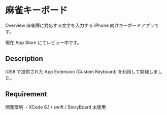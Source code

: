 麻雀キーボード
====

Overview
麻雀牌に対応する文字を入力する iPhone 向けキーボードアプリです。 

現在 App Store にてレビュー中です。

## Description
iOS8 で提供された App Extension (Custom Keyboard) を利用して開発しました。

## Requirement
開発環境
・XCode 6.1 / swift / StoryBoard 未使用

